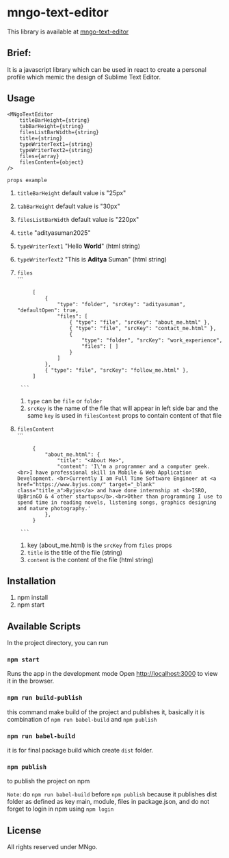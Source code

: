 # mngo-text-editor
This library is available at [mngo-text-editor](https://www.npmjs.com/package/mngo-text-editor)

## Brief:

It is a javascript library which can be used in react to create a personal profile which memic the design of Sublime Text Editor.

## Usage
    <MNgoTextEditor
        titleBarHeight={string}
        tabBarHeight={string}
        filesListBarWidth={string}
        title={string}
        typeWriterText1={string}
        typeWriterText2={string}
        files={array}
        filesContent={object}
    />

`props example`

1. `titleBarHeight`  default value is "25px"
2. `tabBarHeight`  default value is  "30px"
3. `filesListBarWidth`  default value is "220px"
4. `title` "adityasuman2025"
5. `typeWriterText1` "Hello <b>World</b>" (html string)
6. `typeWriterText2` "This is <b>Aditya</b> <a>Suman</a>" (html string)
7. `files`  
        ```

            [
                {
                    "type": "folder", "srcKey": "adityasuman", "defaultOpen": true,
                    "files": [
                        { "type": "file", "srcKey": "about_me.html" },
                        { "type": "file", "srcKey": "contact_me.html" },
                        {
                            "type": "folder", "srcKey": "work_experience",
                            "files": [ ]
                        }
                    ]
                },
                { "type": "file", "srcKey": "follow_me.html" },
            ]

        ```
    1. `type` can be `file` or `folder`
    2. `srcKey` is the name of the file that will appear in left side bar and the same `key` is used in `filesContent` props to contain content of that file
8. `filesContent`  
        ```

            {
                "about_me.html": {
                    "title": "<About Me>",
                    "content": 'I\'m a programmer and a computer geek.<br>I have professional skill in Mobile & Web Application Development. <br>Currently I am Full Time Software Engineer at <a href="https://www.byjus.com/" target="_blank" class="title_a">Byjus</a> and have done internship at <b>ISRO, UpBrinGO & 4 other startups</b>.<br>Other than programming I use to spend time in reading novels, listening songs, graphics designing and nature photography.'
                },
            }

        ```
    1. key (about_me.html) is the `srcKey` from `files` props
    2. `title` is the title of the file (string)
    3. `content` is the content of the file (html string)

## Installation

1. npm install
2. npm start

## Available Scripts

In the project directory, you can run

### `npm start`

Runs the app in the development mode
Open [http://localhost:3000](http://localhost:3000) to view it in the browser.

### `npm run build-publish`

this command make build of the project and publishes it, basically it is combination of `npm run babel-build` and `npm publish`
### `npm run babel-build`

it is for final package build which create `dist` folder.

### `npm publish`

to publish the project on npm

`Note`: do `npm run babel-build` before `npm publish` because it publishes dist folder as defined as key main, module, files in package.json, and do not forget to login in npm using `npm login`


## License

All rights reserved under MNgo.